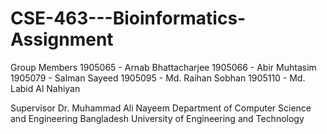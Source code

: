 # CSE-463---Bioinformatics-Assignment

Group Members 
1905065 - Arnab Bhattacharjee
1905066 - Abir Muhtasim
1905079 - Salman Sayeed
1905095 - Md. Raihan Sobhan
1905110 - Md. Labid Al Nahiyan

Supervisor
Dr. Muhammad Ali Nayeem
Department of Computer Science and Engineering
Bangladesh University of Engineering and Technology




